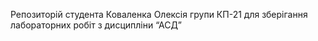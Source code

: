 Репозиторій студента Коваленка Олексія групи КП-21 для зберігання лабораторних робіт з дисципліни “АСД”
